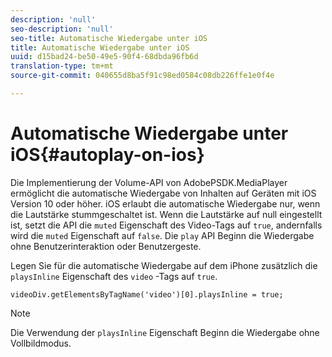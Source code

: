 ```yaml
---
description: 'null'
seo-description: 'null'
seo-title: Automatische Wiedergabe unter iOS
title: Automatische Wiedergabe unter iOS
uuid: d15bad24-be50-49e5-90f4-68dbda96fb6d
translation-type: tm+mt
source-git-commit: 040655d8ba5f91c98ed0584c08db226ffe1e0f4e

---
```



# Automatische Wiedergabe unter iOS{#autoplay-on-ios}

Die Implementierung der Volume-API von AdobePSDK.MediaPlayer ermöglicht die automatische Wiedergabe von Inhalten auf Geräten mit iOS Version 10 oder höher. iOS erlaubt die automatische Wiedergabe nur, wenn die Lautstärke stummgeschaltet ist. Wenn die Lautstärke auf null eingestellt ist, setzt die API die `muted` Eigenschaft des Video-Tags auf `true`, andernfalls wird die `muted` Eigenschaft auf `false`. Die `play` API Beginn die Wiedergabe ohne Benutzerinteraktion oder Benutzergeste.

Legen Sie für die automatische Wiedergabe auf dem iPhone zusätzlich die `playsInline` Eigenschaft des `video` -Tags auf `true`.

```
videoDiv.getElementsByTagName('video')[0].playsInline = true;
```

>[!NOTE]
>
>Die Verwendung der `playsInline` Eigenschaft Beginn die Wiedergabe ohne Vollbildmodus.

